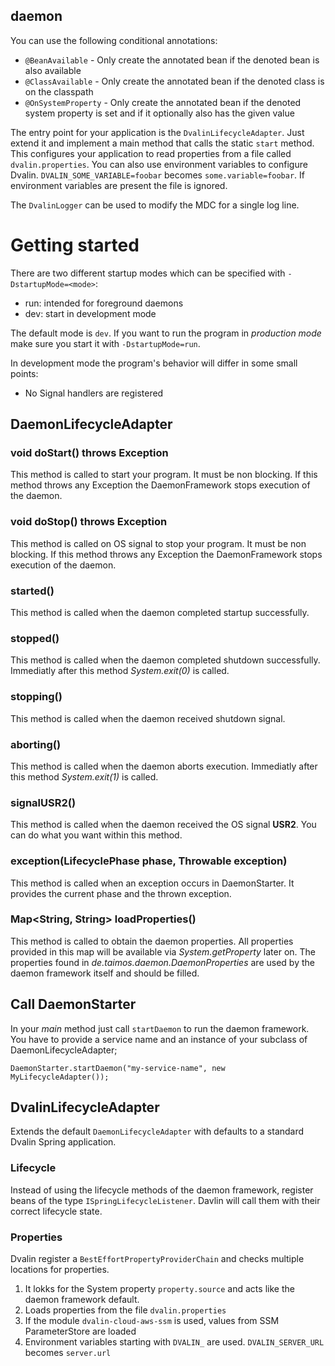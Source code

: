## daemon

You can use the following conditional annotations:

* `@BeanAvailable` - Only create the annotated bean if the denoted bean is also available
* `@ClassAvailable` - Only create the annotated bean if the denoted class is on the classpath
* `@OnSystemProperty` - Only create the annotated bean if the denoted system property is set and if it optionally also has the given value

The entry point for your application is the `DvalinLifecycleAdapter`. Just extend it and implement a main method that calls the static `start` method. 
This configures your application to read properties from a file called `dvalin.properties`.
You can also use environment variables to configure Dvalin. `DVALIN_SOME_VARIABLE=foobar` becomes `some.variable=foobar`.
If environment variables are present the file is ignored.

The `DvalinLogger` can be used to modify the MDC for a single log line.

# Getting started

There are two different startup modes which can be specified with ``-DstartupMode=<mode>``:

- run: intended for foreground daemons
- dev: start in development mode

The default mode is ``dev``. If you want to run the program in _production mode_ make sure you start it with ``-DstartupMode=run``.

In development mode the program's behavior will differ in some small points:

- No Signal handlers are registered


## DaemonLifecycleAdapter

### void doStart() throws Exception

This method is called to start your program. It must be non blocking.
If this method throws any Exception the DaemonFramework stops execution of the daemon.

### void doStop() throws Exception

This method is called on OS signal to stop your program. It must be non blocking.
If this method throws any Exception the DaemonFramework stops execution of the daemon.

### started()

This method is called when the daemon completed startup successfully.

### stopped()

This method is called when the daemon completed shutdown successfully. Immediatly after this method _System.exit(0)_ is called.

### stopping()

This method is called when the daemon received shutdown signal.

### aborting()

This method is called when the daemon aborts execution. Immediatly after this method _System.exit(1)_ is called.

### signalUSR2()

This method is called when the daemon received the OS signal __USR2__. You can do what you want within this method.

### exception(LifecyclePhase phase, Throwable exception)

This method is called when an exception occurs in DaemonStarter. It provides the current phase and the thrown exception.

### Map<String, String> loadProperties()

This method is called to obtain the daemon properties. All properties provided in this map will be available via _System.getProperty_ later on.
The properties found in _de.taimos.daemon.DaemonProperties_ are used by the daemon framework itself and should be filled.

## Call DaemonStarter

In your _main_ method just call `startDaemon` to run the daemon framework. You have to provide a service name and an instance of your subclass of DaemonLifecycleAdapter;

```
DaemonStarter.startDaemon("my-service-name", new MyLifecycleAdapter());
```

## DvalinLifecycleAdapter

Extends the default `DaemonLifecycleAdapter` with defaults to a standard Dvalin Spring application.

### Lifecycle

Instead of using the lifecycle methods of the daemon framework, register beans of the type `ISpringLifecycleListener`. 
Davlin will call them with their correct lifecycle state.

### Properties

Dvalin register a `BestEffortPropertyProviderChain` and checks multiple locations for properties.

1) It lokks for the System property `property.source` and acts like the daemon framework default.
2) Loads properties from the file `dvalin.properties`
3) If the module `dvalin-cloud-aws-ssm` is used, values from SSM ParameterStore are loaded
4) Environment variables starting with `DVALIN_` are used. `DVALIN_SERVER_URL` becomes `server.url` 